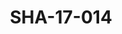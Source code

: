 ---
pid: SHA-17-014
title: SHA-17-014
language: en
collection: Sharhabil Ahmed
original_label: 
rights: Sharhabil Ahmed
location_of_original: Sharhabil Ahmed
photographer_or_studio: Studio Jack Kuwait
scanned_from: photograph 12 by 16.8
_date: '1964'
location: Kuwait
description: Ahmed al Sharif al Habib commander of Sudanese troops stationed in Kuwait
  and Kuwaiti officials
additional_notes: 
permission_display: 'yes'
on_server: 'no'
on_website: 'no'
permalink: "/archive/en/sha-17-014.html"
layout: photo-page
---